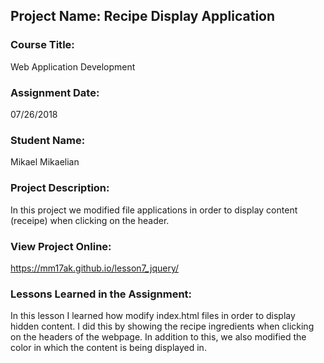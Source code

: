## Project Name:  Recipe Display Application

### Course Title:
Web Application Development

### Assignment Date:  
07/26/2018
### Student Name:  
Mikael Mikaelian

### Project Description:
In this project we modified file applications in order to display content (receipe) when clicking on the header. 
### View Project Online:
https://mm17ak.github.io/lesson7_jquery/

### Lessons Learned in the Assignment:
In this lesson I learned how modify index.html files in order to display hidden content. I did this by showing the recipe ingredients when clicking on the headers of the webpage. In addition to this, we also modified the color in which the content is being displayed in. 

